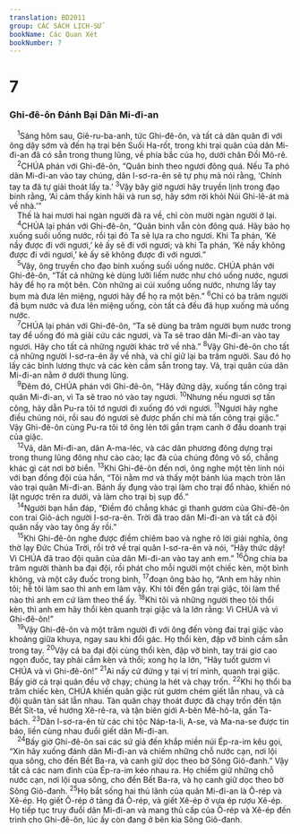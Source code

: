 ```yaml
---
translation: BD2011
group: CÁC SÁCH LỊCH-SỬ
bookName: Các Quan Xét 
bookNumber: 7
---
```


<div class="title"><h1>7</h1><h3>Ghi-đê-ôn Ðánh Bại Dân Mi-đi-an</h3></div>
<span class="verse cac_7_1"> <sup>1</sup>Sáng hôm sau, Giê-ru-ba-anh, tức Ghi-đê-ôn, và tất cả dân quân đi với ông dậy sớm và đến hạ trại bên Suối Ha-rốt, trong khi trại quân của dân Mi-đi-an đã có sẵn trong thung lũng, về phía bắc của họ, dưới chân Ðồi Mô-rê.<br/></span>
<span class="verse cac_7_2"> <sup>2</sup>CHÚA phán với Ghi-đê-ôn, “Quân binh theo ngươi đông quá. Nếu Ta phó dân Mi-đi-an vào tay chúng, dân I-sơ-ra-ên sẽ tự phụ mà nói rằng, ‘Chính tay ta đã tự giải thoát lấy ta.’ </span>
<span class="verse cac_7_3"><sup>3</sup>Vậy bây giờ ngươi hãy truyền lịnh trong đạo binh rằng, ‘Ai cảm thấy kinh hãi và run sợ, hãy sớm rời khỏi Núi Ghi-lê-át mà về nhà.’”<br/> Thế là hai mươi hai ngàn người đã ra về, chỉ còn mười ngàn người ở lại.<br/></span>
<span class="verse cac_7_4"> <sup>4</sup>CHÚA lại phán với Ghi-đê-ôn, “Quân binh vẫn còn đông quá. Hãy bảo họ xuống suối uống nước, rồi tại đó Ta sẽ lựa ra cho ngươi. Khi Ta phán, ‘Kẻ nầy được đi với ngươi,’ kẻ ấy sẽ đi với ngươi; và khi Ta phán, ‘Kẻ nầy không được đi với ngươi,’ kẻ ấy sẽ không được đi với ngươi.”<br/></span>
<span class="verse cac_7_5"> <sup>5</sup>Vậy, ông truyền cho đạo binh xuống suối uống nước. CHÚA phán với Ghi-đê-ôn, “Tất cả những kẻ dùng lưỡi liếm nước như chó uống nước, ngươi hãy để họ ra một bên. Còn những ai cúi xuống uống nước, nhưng lấy tay bụm mà đưa lên miệng, ngươi hãy để họ ra một bên.” </span>
<span class="verse cac_7_6"><sup>6</sup>Chỉ có ba trăm người đã bụm nước và đưa lên miệng uống, còn tất cả đều đã hụp xuống mà uống nước.<br/></span>
<span class="verse cac_7_7"> <sup>7</sup>CHÚA lại phán với Ghi-đê-ôn, “Ta sẽ dùng ba trăm người bụm nước trong tay để uống đó mà giải cứu các ngươi, và Ta sẽ trao dân Mi-đi-an vào tay ngươi. Hãy cho tất cả những người khác trở về nhà.” </span>
<span class="verse cac_7_8"><sup>8</sup>Vậy Ghi-đê-ôn cho tất cả những người I-sơ-ra-ên ấy về nhà, và chỉ giữ lại ba trăm người. Sau đó họ lấy các bình lương thực và các kèn cầm sẵn trong tay. Vả, trại quân của dân Mi-đi-an nằm ở dưới thung lũng.<br/></span>
<span class="verse cac_7_9"> <sup>9</sup>Ðêm đó, CHÚA phán với Ghi-đê-ôn, “Hãy đứng dậy, xuống tấn công trại quân Mi-đi-an, vì Ta sẽ trao nó vào tay ngươi. </span>
<span class="verse cac_7_10"><sup>10</sup>Nhưng nếu ngươi sợ tấn công, hãy dẫn Pu-ra tôi tớ ngươi đi xuống đó với ngươi. </span>
<span class="verse cac_7_11"><sup>11</sup>Ngươi hãy nghe điều chúng nói, rồi sau đó ngươi sẽ được phấn chí mà tấn công trại giặc.” Vậy Ghi-đê-ôn cùng Pu-ra tôi tớ ông lẻn tới gần trạm canh ở đầu doanh trại của giặc.<br/></span>
<span class="verse cac_7_12"> <sup>12</sup>Vả, dân Mi-đi-an, dân A-ma-léc, và các dân phương đông dựng trại trong thung lũng đông như cào cào; lạc đà của chúng đông vô số, chẳng khác gì cát nơi bờ biển. </span>
<span class="verse cac_7_13"><sup>13</sup>Khi Ghi-đê-ôn đến nơi, ông nghe một tên lính nói với bạn đồng đội của hắn, “Tôi nằm mơ và thấy một bánh lúa mạch tròn lăn vào trại quân Mi-đi-an. Bánh ấy đụng vào trại làm cho trại đổ nhào, khiến nó lật ngược trên ra dưới, và làm cho trại bị sụp đổ.”<br/></span>
<span class="verse cac_7_14"> <sup>14</sup>Người bạn hắn đáp, “Ðiềm đó chẳng khác gì thanh gươm của Ghi-đê-ôn con trai Giô-ách người I-sơ-ra-ên. Trời đã trao dân Mi-đi-an và tất cả đội quân nầy vào tay ông ấy rồi.”<br/></span>
<span class="verse cac_7_15"> <sup>15</sup>Khi Ghi-đê-ôn nghe được điềm chiêm bao và nghe rõ lời giải nghĩa, ông thờ lạy Ðức Chúa Trời, rồi trở về trại quân I-sơ-ra-ên và nói, “Hãy thức dậy! Vì CHÚA đã trao đội quân của dân Mi-đi-an vào tay anh em.” </span>
<span class="verse cac_7_16"><sup>16</sup>Ông chia ba trăm người thành ba đại đội, rồi phát cho mỗi người một chiếc kèn, một bình không, và một cây đuốc trong bình, </span>
<span class="verse cac_7_17"><sup>17</sup>đoạn ông bảo họ, “Anh em hãy nhìn tôi; hễ tôi làm sao thì anh em làm vậy. Khi tôi đến gần trại giặc, tôi làm thể nào thì anh em cứ làm theo thể ấy. </span>
<span class="verse cac_7_18"><sup>18</sup>Khi tôi và những người theo tôi thổi kèn, thì anh em hãy thổi kèn quanh trại giặc và la lớn rằng: Vì CHÚA và vì Ghi-đê-ôn!”<br/></span>
<span class="verse cac_7_19"> <sup>19</sup>Vậy Ghi-đê-ôn và một trăm người đi với ông đến vòng đai trại giặc vào khoảng giữa khuya, ngay sau khi đổi gác. Họ thổi kèn, đập vỡ bình cầm sẵn trong tay. </span>
<span class="verse cac_7_20"><sup>20</sup>Vậy cả ba đại đội cùng thổi kèn, đập vỡ bình, tay trái giơ cao ngọn đuốc, tay phải cầm kèn và thổi; xong họ la lớn, “Hãy tuốt gươm vì CHÚA và vì Ghi-đê-ôn!” </span>
<span class="verse cac_7_21"><sup>21</sup>Ai nấy cứ đứng y tại vị trí mình, quanh trại giặc. Bấy giờ cả trại quân đều vỡ chạy; chúng la hét và chạy trốn. </span>
<span class="verse cac_7_22"><sup>22</sup>Khi họ thổi ba trăm chiếc kèn, CHÚA khiến quân giặc rút gươm chém giết lẫn nhau, và cả đội quân tàn sát lẫn nhau. Tàn quân chạy thoát được đã chạy trốn đến tận Bết Sít-ta, về hướng Xê-rê-ra, và tận biên giới A-bên Mê-hô-la, gần Ta-bách. </span>
<span class="verse cac_7_23"><sup>23</sup>Dân I-sơ-ra-ên từ các chi tộc Náp-ta-li, A-se, và Ma-na-se được tin báo, liền cùng nhau đuổi giết dân Mi-đi-an.<br/></span>
<span class="verse cac_7_24"> <sup>24</sup>Bấy giờ Ghi-đê-ôn sai các sứ giả đến khắp miền núi Ép-ra-im kêu gọi, “Xin hãy xuống đánh dân Mi-đi-an và chiếm những chỗ nước cạn, nơi lội qua sông, cho đến Bết Ba-ra, và canh giữ dọc theo bờ Sông Giô-đanh.” Vậy tất cả các nam đinh của Ép-ra-im kéo nhau ra. Họ chiếm giữ những chỗ nước cạn, nơi lội qua sông, cho đến Bết Ba-ra, và họ canh giữ dọc theo bờ Sông Giô-đanh. </span>
<span class="verse cac_7_25"><sup>25</sup>Họ bắt sống hai thủ lãnh của quân Mi-đi-an là Ô-rép và Xê-ép. Họ giết Ô-rép ở tảng đá Ô-rép, và giết Xê-ép ở vựa ép rượu Xê-ép. Họ tiếp tục truy đuổi dân Mi-đi-an và mang thủ cấp của Ô-rép và Xê-ép đến trình cho Ghi-đê-ôn, lúc ấy còn đang ở bên kia Sông Giô-đanh.<br/></span>
